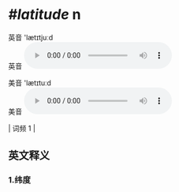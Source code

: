# ***\#latitude*** n
英音 'lætɪtjuːd  
英音
<audio src="./media/latitude1.aac" controls="controls"></audio>

美音 'lætɪtuːd  
美音
<audio src="./media/latitude2.aac" controls="controls"></audio>



| 词频 1 |  

英文释义
---
### 1.**纬度**  


